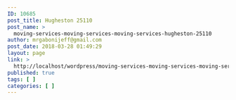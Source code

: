 ```yaml
---
ID: 10685
post_title: Hugheston 25110
post_name: >
  moving-services-moving-services-moving-services-hugheston-25110
author: mrgabonijeff@gmail.com
post_date: 2018-03-28 01:49:29
layout: page
link: >
  http://localhost/wordpress/moving-services-moving-services-moving-services-hugheston-25110/
published: true
tags: [ ]
categories: [ ]
---
```

